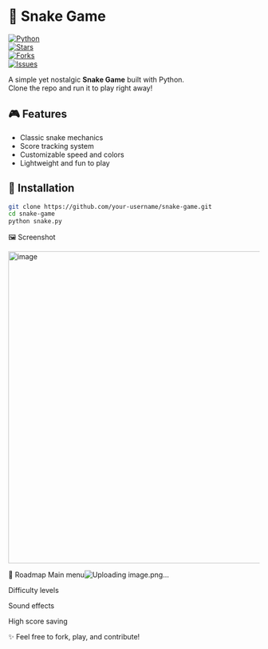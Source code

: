 # 🐍 Snake Game

[![Python](https://img.shields.io/badge/python-3.x-blue.svg)](https://www.python.org/)  
[![Stars](https://img.shields.io/github/stars/pacpac-ux/snake-game.svg?style=social)](https://github.com/pacpac-ux/snake-game/stargazers)  
[![Forks](https://img.shields.io/github/forks/your-username/snake-game.svg?style=social)](https://github.com/pacpac-ux/snake-game/network/members)  
[![Issues](https://img.shields.io/github/issues/pacpac-ux/snake-game.svg)](https://github.com/your-username/snake-game/issues)  

A simple yet nostalgic **Snake Game** built with Python.  
Clone the repo and run it to play right away!

## 🎮 Features
- Classic snake mechanics  
- Score tracking system  
- Customizable speed and colors  
- Lightweight and fun to play  

## 🚀 Installation
```bash
git clone https://github.com/your-username/snake-game.git
cd snake-game
python snake.py
```

🖼️ Screenshot


<img width="596" height="624" alt="image" src="https://github.com/user-attachments/assets/c8935e06-90bb-4a8c-8d8e-c057ae1c817b" />



📌 Roadmap
Main menu![Uploading image.png…]()


Difficulty levels

Sound effects

High score saving

✨ Feel free to fork, play, and contribute!


